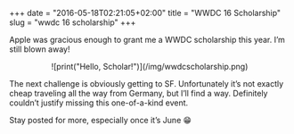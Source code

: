+++
date = "2016-05-18T02:21:05+02:00"
title = "WWDC 16 Scholarship"
slug = "wwdc 16 scholarship"
+++

Apple was gracious enough to grant me a WWDC scholarship this year. I’m still blown away!
<p align="center">
  ![print("Hello, Scholar!")](/img/wwdcscholarship.png)
</p>

The next challenge is obviously getting to SF. Unfortunately it’s not exactly cheap traveling all the way from Germany, but I’ll find a way. Definitely couldn’t justify missing this one-of-a-kind event.

Stay posted for more, especially once it’s June 😁
